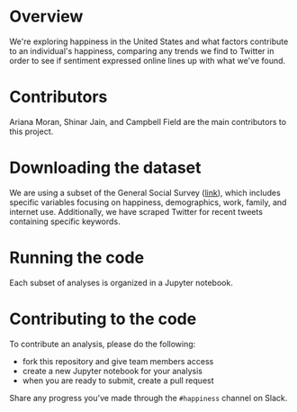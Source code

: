 # Overview

We're exploring happiness in the United States and what factors contribute to an individual's happiness, comparing any trends we find to Twitter in order to see if sentiment expressed online lines up with what we've found.

# Contributors

Ariana Moran, Shinar Jain, and Campbell Field are the main contributors to this project.

# Downloading the dataset

We are using a subset of the General Social Survey ([link](https://gssdataexplorer.norc.org)), which includes specific variables focusing on happiness, demographics, work, family, and internet use. Additionally, we have scraped Twitter for recent tweets containing specific keywords.

# Running the code

Each subset of analyses is organized in a Jupyter notebook.

# Contributing to the code

To contribute an analysis, please do the following:
- fork this repository and give team members access
- create a new Jupyter notebook for your analysis
- when you are ready to submit, create a pull request

Share any progress you've made through the `#happiness` channel on Slack.

